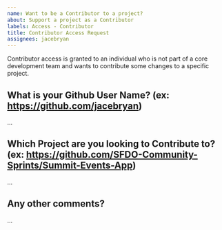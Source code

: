 ```yaml
---
name: Want to be a Contributor to a project?
about: Support a project as a Contributor
labels: Access - Contributor
title: Contributor Access Request
assignees: jacebryan
---
```


Contributor access is granted to an individual who is not part of a core development team and wants to contribute some changes to a specific project.

What is your Github User Name? (ex: https://github.com/jacebryan)
-------------------------------------------
...

Which Project are you looking to Contribute to? (ex: https://github.com/SFDO-Community-Sprints/Summit-Events-App)
-------------------------------------------
…


Any other comments?
-------------------------------------------
…
